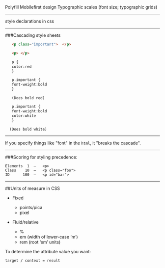 Polyfill
Mobilefirst design
Typographic scales (font size; typographic grids)

----

style declarations in css

----

###Cascading style sheets

```html
   <p class="important">  </p>

   <p> </p>

   p {
   color:red
   }

   p.important {
   font-weight:bold
   }
```
       (Does bold red)

```html
   p.important {
   font-weight:bold
   color:white
   }
```
      (Does bold white)


----

If you specify things like "font" in the `html`, it "breaks the cascade".

----

###Scoring for styling precedence:

```
Elements  1  –   <p>
Class    10  –   <p class="foo">
ID      100  –   <p id="bar">
```

----


##Units of measure in CSS

* Fixed
  * points/pica
  * pixel

* Fluid/relative
  * %
  * em  (width of lower-case ‘m’)
  * rem (root ‘em’ units)


To determine the attribute value you want:

```target / context = result```







